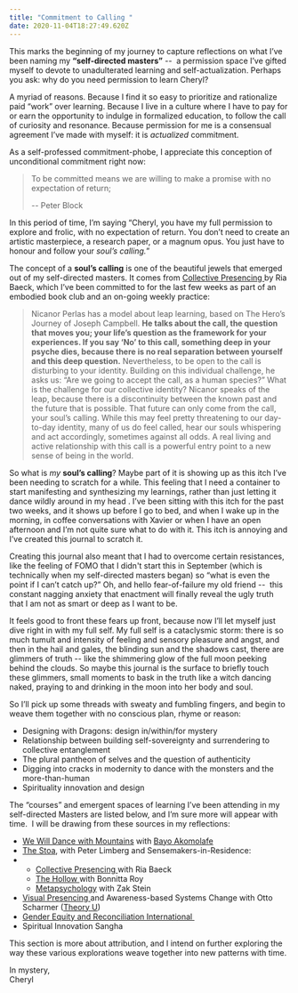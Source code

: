 ```yaml
---
title: "Commitment to Calling "
date: 2020-11-04T18:27:49.620Z
---
```

This marks the beginning of my journey to capture reflections on what I’ve been naming my **“self-directed masters”** --  a permission space I’ve gifted myself to devote to unadulterated learning and self-actualization. Perhaps you ask: why do you need permission to learn Cheryl? 

A myriad of reasons. Because I find it so easy to prioritize and rationalize paid “work” over learning. Because I live in a culture where I have to pay for or earn the opportunity to indulge in formalized education, to follow the call of curiosity and resonance. Because permission for me is a consensual agreement I’ve made with myself: it is *actualized* commitment.

As a self-professed commitment-phobe, I appreciate this conception of unconditional commitment right now: 

> To be committed means we are willing to make a promise with no expectation of return; 
>
> \-- Peter Block 

In this period of time, I’m saying “Cheryl, you have my full permission to explore and frolic, with no expectation of return. You don’t need to create an artistic masterpiece, a research paper, or a magnum opus. You just have to honour and follow your *soul’s calling.*” 

The concept of a **soul’s calling** is one of the beautiful jewels that emerged out of my self-directed masters. It comes from [Collective Presencing ](https://www.collectivepresencing.org/)by Ria Baeck, which I’ve been committed to for the last few weeks as part of an embodied book club and an on-going weekly practice: 

> Nicanor Perlas has a model about leap learning, based on The Hero’s Journey of Joseph Campbell. **He talks about the call, the question that moves you; your life’s question as the framework for your experiences. If you say ‘No’ to this call, something deep in your psyche dies, because there is no real separation between yourself and this deep question.** Nevertheless, to be open to the call is disturbing to your identity. Building on this individual challenge, he asks us: “Are we going to accept the call, as a human species?” What is the challenge for our collective identity? Nicanor speaks of the leap, because there is a discontinuity between the known past and the future that is possible. That future can only come from the call, your soul’s calling. While this may feel pretty threatening to our day-to-day identity, many of us do feel called, hear our souls whispering and act accordingly, sometimes against all odds. A real living and active relationship with this call is a powerful entry point to a new sense of being in the world.

So what is *my* **soul’s calling**? Maybe part of it is showing up as this itch I’ve been needing to scratch for a while. This feeling that I need a container to start manifesting and synthesizing my learnings, rather than just letting it dance wildly around in my head . I’ve been sitting with this itch for the past two weeks, and it shows up before I go to bed, and when I wake up in the morning, in coffee conversations with Xavier or when I have an open afternoon and I’m not quite sure what to do with it. This itch is annoying and I’ve created this journal to scratch it. 

Creating this journal also meant that I had to overcome certain resistances, like the feeling of FOMO that I didn't start this in September (which is technically when my self-directed masters began) so “what is even the point if I can’t catch up?” Oh, and hello fear-of-failure my old friend --  this constant nagging anxiety that enactment will finally reveal the ugly truth that I am not as smart or deep as I want to be. 

It feels good to front these fears up front, because now I’ll let myself just dive right in with my full self. My full self is a cataclysmic storm: there is so much tumult and intensity of feeling and sensory pleasure and angst, and then in the hail and gales, the blinding sun and the shadows cast, there are glimmers of truth -- like the shimmering glow of the full moon peeking behind the clouds. So maybe this journal is the surface to briefly touch these glimmers, small moments to bask in the truth like a witch dancing naked, praying to and drinking in the moon into her body and soul. 

So I’ll pick up some threads with sweaty and fumbling fingers, and begin to weave them together with no conscious plan, rhyme or reason: 

* Designing with Dragons: design in/within/for mystery 
* Relationship between building self-sovereignty and surrendering to collective entanglement 
* The plural pantheon of selves and the question of authenticity 
* Digging into cracks in modernity to dance with the monsters and the more-than-human 
* Spirituality innovation and design 

The “courses” and emergent spaces of learning I’ve been attending in my self-directed Masters are listed below, and I’m sure more will appear with time.  I will be drawing from these sources in my reflections:

* [We Will Dance with Mountains](https://course.bayoakomolafe.net/) with [Bayo Akomolafe  ](https://bayoakomolafe.net/)
* [The Stoa](https://www.thestoa.ca/), with Peter Limberg and Sensemakers-in-Residence:  
* * [Collective Presencing ](https://www.youtube.com/watch?v=--Rlej0iayg)with Ria Baeck 
  * [The Hollow ](https://www.youtube.com/watch?v=I-4SBv1PfCU)with Bonnitta Roy 
  * [Metapsychology](https://www.youtube.com/watch?v=PZNDhdKekjg) with Zak Stein 
* [Visual Presencing ](https://www.presencing.org/programs/marketplace/visual-practice-for-theory-u)and Awareness-based Systems Change with Otto Scharmer ([Theory U](https://www.presencing.org/aboutus/theory-u))
* [Gender Equity and Reconciliation International ](https://www.genderreconciliationinternational.org/)
* Spiritual Innovation Sangha 

This section is more about attribution, and I intend on further exploring the way these various explorations weave together into new patterns with time. 

In mystery,\
Cheryl